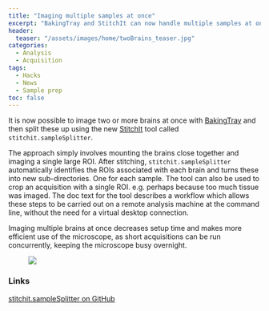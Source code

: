 ```yaml
---
title: "Imaging multiple samples at once"
excerpt: "BakingTray and StitchIt can now handle multiple samples at once"
header:
  teaser: "/assets/images/home/twoBrains_teaser.jpg"
categories:
  - Analysis
  - Acquisition
tags: 
  - Hacks
  - News
  - Sample prep
toc: false
---
```

 
It is now possible to image two or more brains at once with [BakingTray](https://github.com/SainsburyWellcomeCentre/BakingTray) and then split these up using the new [StitchIt](https://github.com/SainsburyWellcomeCentre/StitchIt) tool called `stitchit.sampleSplitter`. 

The approach simply involves mounting the brains close together and imaging a single large ROI. 
After stitching, `stitchit.sampleSplitter` automatically identifies the ROIs associated with each brain and turns these into new sub-directories. 
One for each sample. 
The tool can also be used to crop an acquisition with a single ROI. e.g. perhaps because too much tissue was imaged. 
The doc text for the tool describes a workflow which allows these steps to be carried out on a remote analysis machine at the command line, without the need for a virtual desktop connection. 

Imaging multiple brains at once decreases setup time and makes more efficient use of the microscope, as short acquisitions can be run concurrently, keeping the microscope busy overnight.


<figure>
    <a href="{{ site.baseurl }}/assets/images/posts/twoBrains.png">
        <img src="{{ site.baseurl }}/assets/images/posts/twoBrains.png" >
    </a>
</figure>



### Links
[stitchit.sampleSplitter on GitHub](https://github.com/SainsburyWellcomeCentre/StitchIt/tree/master/code/%2Bstitchit/%40sampleSplitter)